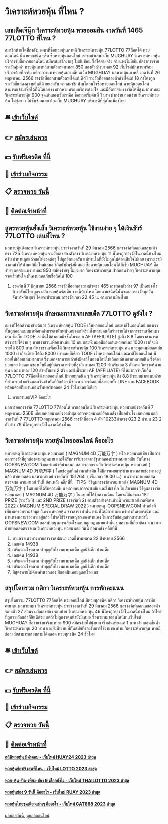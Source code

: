 # วิเคราะห์หวยหุ้น ที่ไหน ?
## เลขเด็ดเจ๊นุ๊ก วิเคราะห์หวยหุ้น หวยออมสิน งวดวันที่ 1465 77LOTTO ที่ไหน ?
สมาชิกท่านใดที่กำลังมองหาที่ซื้อหวยหุ้นเกาหลี วิเคราะห์หวยหุ้น 77LOTTO 77ล็อตโต้ หวยออนไลน์ มีหวยทุกชนิด หรือ ซื้อหวยหุ้นออนไลน์ เราขอนำเสนอเว็บ MUGHUAY วิเคราะห์หวยหุ้น บริการรับซื้อหวยออนไลน์ สมัครสมาชิกง่ายๆ ไม่ซับซ้อน ซื้อได้จ่ายจริง จ่ายแพงไม่มีอั้น อัตราการจ่ายรางวัลคุ้มค่า หวยหุ้นเกาหลีสามตัวตรงบาทละ 850 สองตัวล่างบาทละ 92 เว็บไซต์มักหวยพร้อมบริการด้วยใจจริง
กติกาการแทงหวยหุ้นเกาหลีบนเว็บ MUGHUAY
ผลหวยหุ้นเกาหลี งวดวันที่ 26 พฤษภาคม 2566 รางวัลที่ออกสามตัวตรงได้แก่ 941 รางวัลที่ออกสองตัวล่างได้แก่ 18 ถ้าใครถูกรางวัลก็แสดงความยินดีด้วยนะครับ หากสมาชิกท่านใดสนใจซื้อหวยออนไลน์ หวยหุ้นออนไลน์ สามารถเข้ามาซื้อได้ที่นี่ได้เลย เราชาวหวยพร้อมบริการด้วยใจ และมีอัตราจ่ายรางวัลให้ที่สูงมากบาทละ วิเคราะห์หวยหุ้น 900 จุดเด่นของเว็บเราคือ ซื้อหวยเริ่มต้นที่ 1 บาท ฝากง่าย ถอนง่าย วิเคราะห์หวยหุ้น ไม่ยุ่งยาก ไม่ซับซ้อนเลย ต้องเว็บ MUGHUAY บริการดีที่สุดในเมืองไทย

## 🛎 [เข้าเว็บไซต์](https://bit.ly/3BG5bNw)
## 👉 [สมัครเล่นหวย](https://bit.ly/3BG5bNw)
## 💵 [รับฟรีเครดิต ที่นี้](https://bit.ly/3C3mvgS)
## 👑 [เข้าร่วมกิจกรรม](https://bit.ly/3C3mvgS)
## 📋 [ตรวจหวย วันนี้](https://bit.ly/3C3mvgS)
## 📱 [ติดต่อเจ้าหน้าที่](https://bit.ly/3C3mvgS)

## สูตรหวยหุ้นฮั่งเส็ง วิเคราะห์หวยหุ้น ใช้งานง่าย ๆ ได้เงินชัวร์ 77LOTTO เล่นที่ไหน ?
ผลหวยหุ้นอังกฤษ วิเคราะห์หวยหุ้น ประจำงวดวันที่ 29 มีนาคม 2566 ผลรางวัลที่ออกเลขสามตัวตรง 725 วิเคราะห์หวยหุ้น รางวัลเลขสองตัวล่าง วิเคราะห์หวยหุ้น 11 มีใครถูกรางวัลในงวดนี้บ้างไหมครับ ถ้าท่านถูกแล้วขอให้งวดต่อๆ ไปถูกอีกนะครับ แต่ท่านใดที่ยังไม่ถูกไม่ต้องเสียใจไปเลย เพราะเรามีงวดหน้าให้ท่านแก้มือใหม่เสมอ ชีวิตยังมีพรุ่งนี้เสมอ ซื้อหวยหุ้นออนไลน์ได้ที่เว็บ MUGHUAY ซื้อง่ายๆ แต่จ่ายแพงบาทละ 850 สมัครง่ายๆ ไม่ยุ่งยาก วิเคราะห์หวยหุ้น ฝากถอนง่ายๆ วิเคราะห์หวยหุ้น รวดเร็วทันใจ มั่นคงปลอดภัยเชื่อถือได้ 100
1. งวดวันที่ 7 มิถุนายน 2566 รางวัลที่ออกเลขสามตัวตรง 465 เลขสองตัวล่าง 97 เป็นอย่างไรบ้างครับมีใครถูกรางวัล หวยหุ้นรัสเซีย งวดนี้บ้างไหม โดยหวยชนิดนี้นั้นจะออกรางวัลทุกวัน จันทร์-วันศุกร์ โดยจะประกาศผลรางวัลเวลา 22.45 น. ตามเวลาเมืองไทย

## วิเคราะห์หวยหุ้น ลักษณะการแจกเลขเด็ด 77LOTTO ดูยังไง ?
อย่างที่ได้กล่าวมาข้างต้นว่า วิเคราะห์หวยหุ้น TODE เว็บหวยออนไลน์ และคาสิโนออนไลน์ ของเรานั้นถูกออกแบบมาเพื่อเหล่าบรรดานักพนันอย่างแท้จริง ซึ่งหลายคนก็สร้างรายได้จากการชวนเพื่อนมาเล่น ซึ่งเว็บ TODE เรานั้นให้ค่าคอมมิชชั่นในระบบ AF (AFFILIATE) สูงถึง 8.8
โดยเราสามารถสร้างรายได้ง่าย ๆ หากเราชวนเพื่อนมาเล่น 10 คน และทั้งหมดมียอดเล่นหวยคนละ 1000 เราก็จะมีรายได้ 800 บาท ถ้าเราชวนเพื่อนได้ วิเคราะห์หวยหุ้น 100 วิเคราะห์หวยหุ้น คน และทุกคนมียอดเล่น 1000 เราก็จะมีรายได้ถึง 8000 บาทเลยทีเดียว
TODE เว็บหวยออนไลน์ และคาสิโนออนไลน์ มีหวยให้เลือกเล่นมากมาย ซึ่งนอกจากหวยแล้วยังมีคาสิโนออนไลน์ให้เลือกเล่นหลากหลายชนิด ซึ่งต้องบอกเลยว่าจุดเด่นของเว็บนี้อยู่ที่อัตราการจ่ายที่สูงถึงบาทละ 1200 สำหรับเลข 3 ตัวตรง วิเคราะห์หวยหุ้น และ บาทละ 120 สำหรับเลข 2 ตัว และยังมีระบบ AF (AFFILIATE) ที่ให้มากกว่าเว็บอื่น 77LOTTO 77ล็อตโต้ หวยออนไลน์ มีหวยทุกชนิด ๆ วิเคราะห์หวยหุ้น ถึง 8.8 มีระบบฝากแบบด่วนที่สามารถฝากเงินและเงินเข้าทันทีอีกด้วย มีช่องทางการติดต่อที่สะดวกทั้ง LINE และ FACEBOOK พร้อมด้วยทีมงานคอนซัพพอร์ทตลอด 24 ชั่วโมงเลยทีเดียว
1. หวยฮานอยVIP คืออะไร

ผลการออกรางวัล 77LOTTO 77ล็อตโต้ หวยออนไลน์ วิเคราะห์หวยหุ้น หวยมาเลย์งวดวันที่ 7 พฤษภาคม 2566 เช็คผลหวยมาเลย์งวดล่าสุด ตรวจหวยมาเลย์ย้อนหลัง
เป็นอย่างไร ผลหวยมาเลย์ งวดวันที่ 7 77LOTTO พฤษภาคม 2566 รางวัลที่ออก 4 ตัว 10233ตัวตรง 023 2 ตัวบน 23 2 ตัวล่าง 79 มีใครถูกรางวัลในงวดนี้บ้างไหม

## วิเคราะห์หวยหุ้น หวยหุ้นไทยออนไลน์ คืออะไร
หมายเหตุ วิเคราะห์หวยหุ้น หวยมาเลย์ ( MAGNUM 4D 万能万字 ) หรือ หวยมาเลเซีย เป็นการออกรางวัลที่ถูกต้องตามกฎหมาย และได้รับการรับรองจากรัฐบาลของประเทศมาเลเชีย
วันนี้ทาง OOPSNEW.COM จึงขอทำหน้าที่นำเสนอ ผลการออกรางวัล วิเคราะห์หวยหุ้น หวยมาเลย์ ( MAGNUM 4D 万能万字 ) โดยข้อมูลที่กล่าวมาข่างต้น ได้มีการเผยแพร่ผ่านทางหลายช่องทางอยู่แล้ว
ถ่ายทอดสด ผลหวยมาเลย์ งวดวันที่  151264  ( เริ่มเวลา 18.00 น.)
 แนวทางถ่ายทอดสดตรวจผล หวยมาเลย์ วันนี้ ย้อนหลัง คลิ๊กที่นี่  
TIPS  วิธีดูผลรางวัลหวยมาเลย์ ( MAGNUM 4D 万能万字 ) ในแบบที่ได้รับความนิยม
หลายคนอาจจะสงสัย และไม่เข้าใจ ในเรื่องของ วิธีดูผลรางวัล หวยมาเลย์ ( MAGNUM 4D 万能万字 ) ในแบบที่ได้รับความนิยม โดยจะใช้ผลของ 1ST PRIZE (รางวัล 1) และ 2ND PRIZE (รางวัลที่ 2) ตามตัวอย่างด่านล่างนี้
หวยมาเลย์งวดพิเศษ 2022 ( MAGNUM SPECIAL DRAW 2022 )
หมายเหตุ  OOPSNEW.COM ทำหน้าที่เพียงแค่รวบรวมข้อมูล วิเคราะห์หวยหุ้น ข่าวสาร เท่านั้น ตามที่ได้มีการเผยแพร่ทางอินเตอร์เน็ท และผ่านทางหลายช่องทางอยู่แล้ว โปรดใช้วิจารณญาณของท่านเอง ในการรับข้อมูลข่าวสารเหล่านี้ OOPSNEW.COM ขอสนับสนุนการเสี่ยงโชคแบบถูกกฎหมายเท่านั้น
บทความที่เกี่ยวข้อง
 แนวทางถ่ายทอดสดตรวจผล วิเคราะห์หวยหุ้น หวยมาเลย์ วันนี้ ย้อนหลัง คลิ๊กที่นี่  
1. มาแล้ว แนวทางหวยลาวงวดพัฒนา งวดนี้ห้ามพลาด 22 สิงหาคม 2566
2. เลขเด่น 14938
3. เสริมดวงโชคลาภ ทำบุญกับโรงพยาบาลเด็ก มูลนิธิเด็ก บ้านเด็ก
4. เลขเด่น 14938
5. เสริมดวงโชคลาภ ทำบุญกับโรงพยาบาลเด็ก มูลนิธิเด็ก บ้านเด็ก
6. เสริมดวงโชคลาภ ทำบุญกับโรงพยาบาลเด็ก มูลนิธิเด็ก บ้านเด็ก
7. มีสูตรหวยไม่ต้องคำนวณเอง มีแอดมินคอยดูแลเรื่องเลข

## สรุปโดยรวม กติกา วิเคราะห์หวยหุ้น การหักคะแนน
สรุปโดยรวม 77LOTTO 77ล็อตโต้ หวยออนไลน์ มีหวยทุกชนิด กติกา วิเคราะห์หวยหุ้น การหักคะแนน ผลหวยพม่า วิเคราะห์หวยหุ้น ประจำงวดวันที่ 29 มีนาคม 2566 ผลรางวัลที่ออกเลขสองตัว รอบเช้า 27 ส่วนรางวัลเลขสอง รอบบ่าย วิเคราะห์หวยหุ้น 46 มีใครถูกรางวัลในงวดนี้บ้างไหม ถ้าใครที่ถูกรางวัลแล้วก็ยินดีด้วย แต่ถ้าไม่ถูกงวดหน้ายังมีเสมอ ซื้อหวยพม่าออนไลน์บนเว็บไซต์ MUGHUAY ซื้อง่ายจ่ายจริงบาทละ 900 สมัครง่ายไม่ยุ่งยาก เริ่มต้นเพียงแค่ 1 บาท ฝากถอนขั้นต่ำ วิเคราะห์หวยหุ้น 20 บาท และยังมีระบบที่ทันสมัยที่รองรับการใช้งานของท่าน วิเคราะห์หวยหุ้น หากมีข้อสงสัยสามารถสอบถามได้ตลอด หวยทุกชนิด 24 ชั่วโมง

## 🛎 [เข้าเว็บไซต์](https://bit.ly/3BG5bNw)
## 👉 [สมัครเล่นหวย](https://bit.ly/3BG5bNw)
## 💵 [รับฟรีเครดิต ที่นี้](https://bit.ly/3C3mvgS)
## 👑 [เข้าร่วมกิจกรรม](https://bit.ly/3C3mvgS)
## 📋 [ตรวจหวย วันนี้](https://bit.ly/3C3mvgS)
## 📱 [ติดต่อเจ้าหน้าที่](https://bit.ly/3C3mvgS)

#### [สถิติหวยหุ้น มีคำตอบ - เว็บใหม่ HUAY24 2023 ล่าสุด](https://atom.io/themes/สถิติหวยหุ้น%20มีคำตอบ%20-%20เว็บใหม่%20huay24%202023%20ล่าสุด)
#### [หวยหุ้นช่อง9 เล่นที่ไหน - เว็บใหม่ LOTTO 2023 ล่าสุด](https://atom.io/themes/หวยหุ้นช่อง9%20เล่นที่ไหน%20-%20เว็บใหม่%20lotto%202023%20ล่าสุด)
#### [หวย-หุ้น-ปิด-เที่ยง-ช่อง 9 เลือกยังไง - เว็บใหม่ THAILOTTO 2023 ล่าสุด](https://atom.io/themes/หวย-หุ้น-ปิด-เที่ยง-ช่อง%209%20เลือกยังไง%20-%20เว็บใหม่%20thailotto%202023%20ล่าสุด)
#### [หวยหุ้นช่อง 9 วันนี้ คืออะไร - เว็บใหม่ RUAY 2023 ล่าสุด](https://atom.io/themes/หวยหุ้นช่อง%209%20วันนี้%20คืออะไร%20-%20เว็บใหม่%20ruay%202023%20ล่าสุด)
#### [หวยหุ้นไทยชุดเดียวแม่นๆ คืออะไร - เว็บใหม่ CAT888 2023 ล่าสุด](https://atom.io/themes/หวยหุ้นไทยชุดเดียวแม่นๆ%20คืออะไร%20-%20เว็บใหม่%20cat888%202023%20ล่าสุด)

[ผลบอลวันนี้](https://siamsport.tv "ผลบอลวันนี้"), [ดูบอลออนไลน์](https://siamsport.tv/ดูบอลสด "ดูบอลออนไลน์")